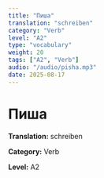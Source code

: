 ```yaml
---
title: "Пиша"
translation: "schreiben"
category: "Verb"
level: "A2"
type: "vocabulary"
weight: 20
tags: ["A2", "Verb"]
audio: "/audio/pisha.mp3"
date: 2025-08-17
---
```


# Пиша

**Translation:** schreiben

**Category:** Verb

**Level:** A2

